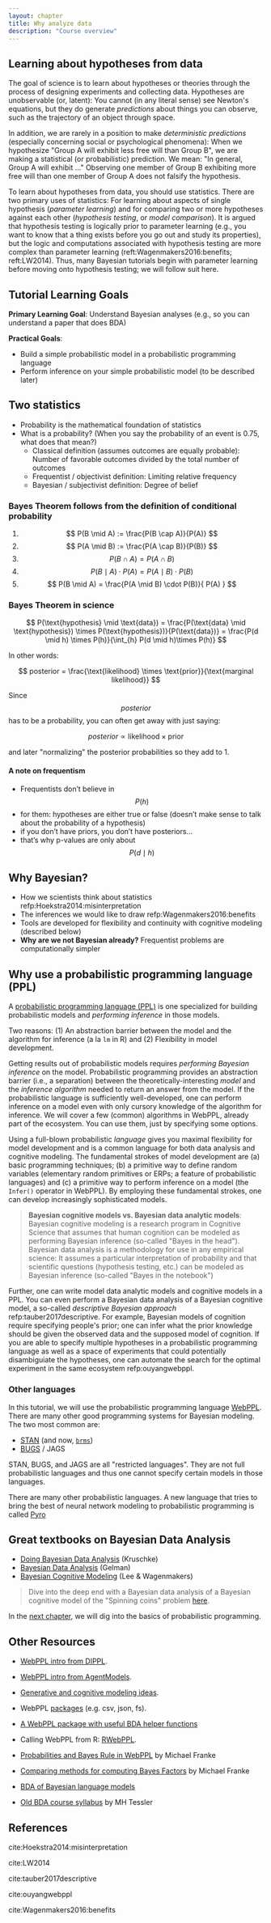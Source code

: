 ```yaml
---
layout: chapter
title: Why analyze data
description: "Course overview"
---
```


## Learning about hypotheses from data

The goal of science is to learn about hypotheses or theories through the process of designing experiments and collecting data. 
Hypotheses are unobservable (or, latent): You cannot (in any literal sense) see Newton's equations, but they do generate *predictions* about things you can observe, such as the trajectory of an object through space. 

In addition, we are rarely in a position to make *deterministic predictions* (especially concerning social or psychological phenomena): When we hypothesize "Group A will exhibit less free will than Group B", we are making a statistical (or probabilistic) prediction. We mean: "In general, Group A will exhibit ..."
Observing one member of Group B exhibiting more free will than one member of Group A does not falsify the hypothesis. 

To learn about hypotheses from data, you should use statistics. 
There are two primary uses of statistics: For learning about aspects of single hypothesis (*parameter learning*) and for comparing two or more hypotheses against each other (*hypothesis testing*, or *model comparison*). 
It is argued that hypothesis testing is logically prior to parameter learning (e.g., you want to know that a thing exists before you go out and study its properties), but the logic and computations associated with hypothesis testing are more complex than parameter learning (reft:Wagenmakers2016:benefits; reft:LW2014). 
Thus, many Bayesian tutorials begin with parameter learning before moving onto hypothesis testing; we will follow suit here.

## Tutorial Learning Goals

**Primary Learning Goal**: Understand Bayesian analyses (e.g., so you can understand a paper that does BDA)

**Practical Goals**:

- Build a simple probabilistic model in a probabilistic programming language
- Perform inference on your simple probabilistic model (to be described later)

## Two statistics

- Probability is the mathematical foundation of statistics
- What is a probability? (When you say the probability of an event is 0.75, what does that mean?)
	- Classical definition (assumes outcomes are equally probable): Number of favorable outcomes divided by the total number of outcomes 
	- Frequentist / objectivist definition: Limiting relative frequency
	- Bayesian / subjectivist definition: Degree of belief


### Bayes Theorem follows from the definition of conditional probability

1. $$ P(B \mid A) := \frac{P(B \cap A)}{P(A)} $$
2. $$ P(A \mid B) := \frac{P(A \cap B)}{P(B)}  $$
3. $$ P(B \cap A) = P(A \cap B) $$
4. $$ P(B \mid A) \cdot P(A) = P(A \mid B) \cdot P(B) $$ 
5. $$ P(B \mid A) = \frac{P(A \mid B) \cdot P(B)}{ P(A) } $$ 

### Bayes Theorem in science


$$
P(\text{hypothesis} \mid \text{data}) = \frac{P(\text{data} \mid \text{hypothesis}) \times P(\text{hypothesis})}{P(\text{data})} = \frac{P(d \mid h) \times P(h)}{\int_{h} P(d \mid h)\times P(h)}
$$
 

In other words:

$$
posterior = \frac{\text{likelihood} \times \text{prior}}{\text{marginal likelihood}}
$$

Since $$posterior$$ has to be a probability, you can often get away with just saying:

$$
posterior \propto \text{likelihood} \times \text{prior}
$$

and later "normalizing" the posterior probabilities so they add to 1. 

#### A note on frequentism

- Frequentists don’t believe in $$P(h)$$
- for them: hypotheses are either true or false (doesn’t make sense to talk about the probability of a hypothesis)
- if you don’t have priors, you don’t have posteriors...  
- that’s why p-values are only about $$P(d \mid h)$$

## Why Bayesian?

- How we scientists think about statistics refp:Hoekstra2014:misinterpretation
- The inferences we would like to draw refp:Wagenmakers2016:benefits
- Tools are developed for flexibility and continuity with cognitive modeling (described below)
- **Why are we not Bayesian already?** Frequentist problems are computationally simpler


## Why use a probabilistic programming language (PPL)

A [probabilistic programming language (PPL)](https://en.wikipedia.org/wiki/Probabilistic_programming_language) is one specialized for building probabilistic models and *performing inference* in those models. 

Two reasons: (1) An abstraction barrier between the model and the algorithm for inference (a la `lm` in R) and (2) Flexibility in model development. 

Getting results out of probabilistic models requires *performing Bayesian inference* on the model. 
Probabilistic programming provides an abstraction barrier (i.e., a separation) between the theoretically-interesting *model* and the *inference algorithm* needed to return an answer from the model. 
If the probabilistic language is sufficiently well-developed, one can perform inference on a model even with only cursory knowledge of the algorithm for inference.
We will cover a few (common) algorithms in WebPPL, already part of the ecosystem.
You can use them, just by specifying some options.

Using a full-blown probabilistic *language* gives you maximal flexibility for model development and is a common language for both data analysis and cognitive modeling. 
The fundamental strokes of model development are (a) basic programming techniques; (b) a primitive way to define random variables (elementary random primitives or ERPs; a feature of probabilistic languages) and (c) a primitive way to perform inference on a model (the `Infer()` operator in WebPPL).
By employing these fundamental strokes, one can develop increasingly sophisticated models.

> **Bayesian cognitive models vs. Bayesian data analytic models**: Bayesian cognitive modeling is a research program in Cognitive Science that assumes that human cognition can be modeled as performing Bayesian inference (so-called "Bayes in the head"). Bayesian data analysis is a methodology for use in any empirical science: It assumes a particular interpretation of probability and that scientific questions (hypothesis testing, etc.) can be modeled as Bayesian inference (so-called "Bayes in the notebook")

Further, one can write model data analytic models and cognitive models in a PPL.
You can even perform a Bayesian data analysis of a Bayesian cognitive model, a so-called *descriptive Bayesian approach* refp:tauber2017descriptive.
For example, Bayesian models of cognition require specifying people's prior; one can infer what the prior knowledge should be given the observed data and the supposed model of cognition. 
If you are able to specify multiple hypotheses in a probabilistic programming language as well as a space of experiments that could potentially disambiguiate the hypotheses, one can automate the search for the optimal experiment in the same ecosystem refp:ouyangwebppl. 
<!-- Cognitive modeling thought of as a separate domain from data analysis: Everybody does data analysis, not everyone models.  -->
<!-- New perspective: AS you start building data analytic models, this leads into cognitive modeling. (At some point, you transition.) -->


### Other languages

In this tutorial, we will use the probabilistic programming language [WebPPL](http://webppl.org). There are many other good programming systems for Bayesian modeling. The two most common are:

- [STAN](http://mc-stan.org) (and now, [`brms`](https://github.com/paul-buerkner/brms))
- [BUGS](http://www.openbugs.net/w/FrontPage) / JAGS

STAN, BUGS, and JAGS are all "restricted languages". They are not full probabilistic languages and thus one cannot specify certain models in those languages. 

There are many other probabilistic languages. A new language that tries to bring the best of neural network modeling to probabilistic programming is called [Pyro](http://pyro.ai)


## Great textbooks on Bayesian Data Analysis

- [Doing Bayesian Data Analysis](https://sites.google.com/site/doingbayesiandataanalysis/) (Kruschke)
- [Bayesian Data Analysis](http://www.stat.columbia.edu/~gelman/book/) (Gelman)
- [Bayesian Cognitive Modeling](https://bayesmodels.com) (Lee & Wagenmakers)


> Dive into the deep end with a Bayesian data analysis of a Bayesian cognitive model of the "Spinning coins" problem [here](https://probmods.org/chapters/14-bayesian-data-analysis.html).


In the [next chapter](2-introPPL.html), we will dig into the basics of probabilistic programming.

## Other Resources

- [WebPPL intro from DIPPL](http://dippl.org/chapters/02-webppl.html).
- [WebPPL intro from AgentModels](http://agentmodels.org/chapters/2-webppl.html).
- [Generative and cognitive modeling ideas](https://probmods.org).
- WebPPL [packages](http://webppl.readthedocs.io/en/dev/packages.html) (e.g. csv, json, fs).
- [A WebPPL package with useful BDA helper functions](https://github.com/mhtess/webppl-bda)
- Calling WebPPL from R: [RWebPPL](https://github.com/mhtess/rwebppl).

- [Probabilities and Bayes Rule in WebPPL](http://www.problang.org/chapters/app-01-probability.html) by Michael Franke
- [Comparing methods for computing Bayes Factors](http://michael-franke.github.io/statistics,/modeling/2017/07/07/BF_computation.html) by Michael Franke
- [BDA of Bayesian language models](http://www.problang.org/chapters/app-04-BDA.html)
- [Old BDA course syllabus](http://web.stanford.edu/class/psych201s/) by MH Tessler


## References

cite:Hoekstra2014:misinterpretation

cite:LW2014

cite:tauber2017descriptive

cite:ouyangwebppl

cite:Wagenmakers2016:benefits



